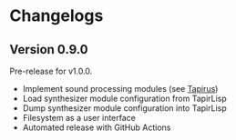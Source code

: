 # Changelogs

## Version 0.9.0

Pre-release for v1.0.0.

- Implement sound processing modules (see [Tapirus](https://github.com/t-sin/tapirus))
- Load synthesizer module configuration from TapirLisp
- Dump synthesizer module configuration into TapirLisp
- Filesystem as a user interface
- Automated release with GitHub Actions
